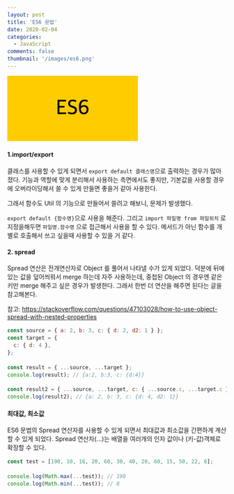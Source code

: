 ```yaml
---
layout: post
title: 'ES6 문법'
date: 2020-02-04
categories:
  - JavaScript
comments: false
thumbnail: '/images/es6.png'
---
```


![image](/images/es6.png)

#### 1.import/export

클래스를 사용할 수 있게 되면서 `export default 클래스명`으로 출력하는 경우가 많아졌다.
기능과 역할에 맞게 분리해서 사용하는 측면에서도 좋지만,
기본값을 사용할 경우에 오버라이딩해서 쓸 수 있게 만들면 좋을거 같아 사용한다.

그래서 함수도 Util 의 기능으로 만들어서 쓸려고 해보니, 문제가 발생했다.

`export default {함수명}`으로 사용을 해준다. 그리고 `import 파일명 from 파일위치` 로 지정을해두면
`파일명.함수명` 으로 접근해서 사용을 할 수 있다.
메서드가 아닌 함수를 개별로 호출해서 쓰고 싶을때 사용할 수 있을 거 같다.

#### 2. spread

Spread 연산은 전개연산자로 Object 를 풀어서 나타낼 수가 있게 되었다.
덕분에 뒤에 있는 값을 덮어씌워서 merge 하는데 자주 사용하는데,
중첩된 Object 의 경우엔 같은 키만 merge 해주고 싶은 경우가 발생한다.
그래서 한번 더 연산을 해주면 된다는 글을 참고해본다.

참고: https://stackoverflow.com/questions/47103028/how-to-use-object-spread-with-nested-properties

```js
const source = { a: 2, b: 3, c: { d: 2, d2: 1 } };
const target = {
  c: { d: 4 },
};

const result = { ...source, ...target };
console.log(result); // {a:2, b:3, c: {d:4}}

const result2 = { ...source, ...target, c: { ...source.c, ...target.c } };
console.log(result2); // {a: 2, b: 3, c: {d: 4, d2: 1}}
```

#### 최대값, 최소값

ES6 문법의 Spread 연산자를 사용할 수 있게 되면서 최대값과 최소값을 간편하게 계산할 수 있게 되었다.
Spread 연산자(...)는 배열을 여러개의 인자 값이나 (키-값)객체로 확장할 수 있다.

```js
const test = [190, 10, 16, 20, 60, 30, 40, 20, 60, 15, 50, 22, 8];

console.log(Math.max(...test)); // 190
console.log(Math.min(...test)); // 8
```
